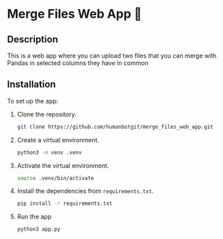# Merge Files Web App 🚀

## Description

This is a web app where you can upload two files that you can merge with Pandas in selected columns they have in common

## Installation

To set up the app:
1. Clone the repository.
    ```bash
    git clone https://github.com/humanbotgit/merge_files_web_app.git
    ```
2. Create a virtual environment.
    ```bash
    python3 -m venv .venv
    ```
3. Activate the virtual environment.
    ```bash
    source .venv/bin/activate
    ```
4. Install the dependencies from `requirements.txt`.
    ```bash
    pip install -r requirements.txt
    ```
5. Run the app
    ```bash
    python3 app.py
    ```
